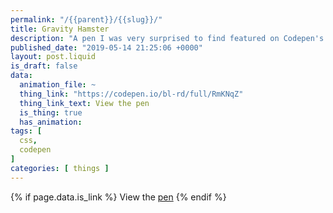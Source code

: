 ```yaml
---
permalink: "/{{parent}}/{{slug}}/"
title: Gravity Hamster
description: "A pen I was very surprised to find featured on Codepen's \"picked pens\" list one day."
published_date: "2019-05-14 21:25:06 +0000"
layout: post.liquid
is_draft: false
data:
  animation_file: ~
  thing_link: "https://codepen.io/bl-rd/full/RmKNqZ"
  thing_link_text: View the pen
  is_thing: true
  has_animation: 
tags: [
  css,
  codepen
]
categories: [ things ]
---
```

{% if page.data.is_link %}
View the [pen]({{page.data.link_url}})
{% endif %}

